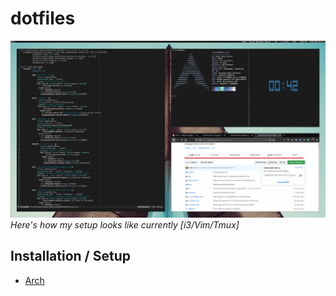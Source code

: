 dotfiles
===================
![screenshot](https://github.com/RafaelDelboni/dotfiles/blob/master/docs/screenshot.png)
_Here's how my setup looks like currently [i3/Vim/Tmux]_

## Installation / Setup

 - [Arch](https://github.com/RafaelDelboni/dotfiles/blob/master/docs/arch.md)
